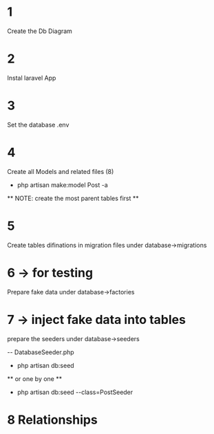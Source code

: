 # 1
Create the Db Diagram

# 2
Instal laravel App

# 3
Set the database .env

# 4
Create all Models and related files (8)
* php artisan make:model Post -a

** NOTE: create the most parent tables first **

# 5
Create tables difinations in migration files under database->migrations

# 6 -> for testing
Prepare fake data under database->factories

# 7 -> inject fake data into tables
prepare the seeders under database->seeders

-- DatabaseSeeder.php
* php artisan db:seed

** or one by one **
* php artisan db:seed --class=PostSeeder

# 8 Relationships